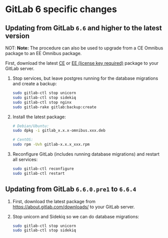 # GitLab 6 specific changes

## Updating from GitLab `6.6` and higher to the latest version

NOT: **Note:**
The procedure can also be used to upgrade from a CE Omnibus package to an EE
Omnibus package.

First, download the latest [CE](https://packages.gitlab.com/gitlab/gitlab-ce) or
[EE (license key required)](https://about.gitlab.com/installation/)
package to your GitLab server.

1. Stop services, but leave postgres running for the database migrations and
   create a backup:

    ```sh
    sudo gitlab-ctl stop unicorn
    sudo gitlab-ctl stop sidekiq
    sudo gitlab-ctl stop nginx
    sudo gitlab-rake gitlab:backup:create
    ```

1. Install the latest package:

    ```sh
    # Debian/Ubuntu:
    sudo dpkg -i gitlab_x.x.x-omnibus.xxx.deb

    # CentOS:
    sudo rpm -Uvh gitlab-x.x.x_xxx.rpm
    ```

1. Reconfigure GitLab (includes running database migrations) and restart all
   services:

    ```sh
    sudo gitlab-ctl reconfigure
    sudo gitlab-ctl restart
    ```

## Updating from GitLab `6.6.0.pre1` to `6.6.4`

1. First, download the latest package from https://about.gitlab.com/downloads/
   to your GitLab server.


1. Stop unicorn and Sidekiq so we can do database migrations:

    ```sh
    sudo gitlab-ctl stop unicorn
    sudo gitlab-ctl stop sidekiq
    ```
